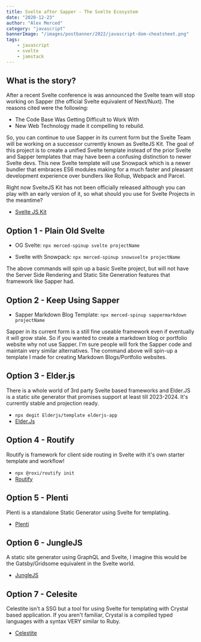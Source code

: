 ```yaml
---
title: Svelte after Sapper - The Svelte Ecosystem
date: "2020-12-23"
author: "Alex Merced"
category: "javascript"
bannerImage: "/images/postbanner/2022/javascript-dom-cheatsheet.png"
tags:
    - javascript
    - svelte
    - jamstack
---
```


## What is the story?

After a recent Svelte conference is was announced the Svelte team will stop working on Sapper (the official Svelte equivalent of Next/Nuxt). The reasons cited were the following:

- The Code Base Was Getting Difficult to Work With
- New Web Technology made it compelling to rebuild.

So, you can continue to use Sapper in its current form but the Svelte Team will be working on a successor currently known as SvelteJS Kit. The goal of this project is to create a unified Svelte template instead of the prior Svelte and Sapper templates that may have been a confusing distinction to newer Svelte devs. This new Svelte template will use Snowpack which is a newer bundler that embraces ES6 modules making for a much faster and pleasant development experience over bundlers like Rollup, Webpack and Parcel.

Right now SvelteJS Kit has not been officially released although you can play with an early version of it, so what should you use for Svelte Projects in the meantime?

- [Svelte JS Kit](https://www.npmjs.com/package/@sveltejs/kit)

## Option 1 - Plain Old Svelte

- OG Svelte: ```npx merced-spinup svelte projectName```

- Svelte with Snowpack: ```npx merced-spinup snowsvelte projectName```

The above commands will spin up a basic Svelte project, but will not have the Server Side Rendering and Static Site Generation features that framework like Sapper had.

## Option 2 - Keep Using Sapper

- Sapper Markdown Blog Template: ```npx merced-spinup sappermarkdown projectName```

Sapper in its current form is a still fine useable framework even if eventually it will grow stale. So if you wanted to create a markdown blog or portfolio website why not use Sapper. I'm sure people will fork the Sapper code and maintain very similar alternatives. The command above will spin-up a template I made for creating Markdown Blogs/Portfolio websites.

## Option 3 - Elder.js

There is a whole world of 3rd party Svelte based frameworks and Elder.JS is a static site generator that promises support at least till 2023-2024. It's currently stable and projection ready.

- ```npx degit Elderjs/template elderjs-app```
- [Elder.Js](https://github.com/Elderjs/elderjs)

## Option 4 - Routify

Routify is framework for client side routing in Svelte with it's own starter template and workflow!

- ```npx @roxi/routify init```
- [Routify](https://routify.dev/)

## Option 5 - Plenti

Plenti is a standalone Static Generator using Svelte for templating.

- [Plenti](https://plenti.co/?ref=madewithsvelte.com)

## Option 6 - JungleJS

A static site generator using GraphQL and Svelte, I imagine this would be the Gatsby/Gridsome equivalent in the Svelte world.

- [JungleJS](https://www.junglejs.org/)

## Option 7 - Celesite

Celestite isn't a SSG but a tool for using Svelte for templating with Crystal based application. If you aren't familiar, Crystal is a compiled typed languages with a syntax VERY similar to Ruby.

- [Celestite](https://github.com/noahlh/celestite)
